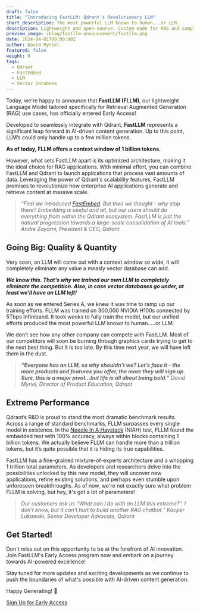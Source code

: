 ```yaml
---
draft: false
title: "Introducing FastLLM: Qdrant’s Revolutionary LLM"
short_description: The most powerful LLM known to human...or LLM. 
description: Lightweight and open-source. Custom made for RAG and completely integrated with Qdrant.
preview_image: /blog/fastllm-announcement/fastllm.png
date: 2024-04-01T00:00:00Z
author: David Myriel
featured: false
weight: 0 
tags:
  - Qdrant
  - FastEmbed
  - LLM
  - Vector Database
---
```


Today, we're happy to announce that **FastLLM (FLLM)**, our lightweight Language Model tailored specifically for Retrieval Augmented Generation (RAG) use cases, has officially entered Early Access! 

Developed to seamlessly integrate with Qdrant, **FastLLM** represents a significant leap forward in AI-driven content generation. Up to this point, LLM’s could only handle up to a few million tokens. 

**As of today, FLLM offers a context window of 1 billion tokens.**

However, what sets FastLLM apart is its optimized architecture, making it the ideal choice for RAG applications. With minimal effort, you can combine FastLLM and Qdrant to launch applications that process vast amounts of data. Leveraging the power of Qdrant's scalability features, FastLLM promises to revolutionize how enterprise AI applications generate and retrieve content at massive scale.

> *“First we introduced [FastEmbed](https://github.com/qdrant/fastembed*). But then we thought - why stop there? Embedding is useful and all, but our users should do everything from within the Qdrant ecosystem. FastLLM is just the natural progression towards a large-scale consolidation of AI tools.” Andre Zayarni, President & CEO, Qdrant*
> 

## Going Big: Quality & Quantity

Very soon, an LLM will come out with a context window so wide, it will completely eliminate any value a measly vector database can add. 

***We know this. That’s why we trained our own LLM to completely eliminate the competition. Also, in case vector databases go under, at least we'll have an LLM left!*** 

As soon as we entered Series A, we knew it was time to ramp up our training efforts. FLLM was trained on 300,000 NVIDIA H100s connected by 5Tbps Infiniband. It took weeks to fully train the model, but our unified efforts produced the most powerful LLM known to human…..or LLM.

We don’t see how any other company can compete with FastLLM. Most of our competitors will soon be burning through graphics cards trying to get to the next best thing. But it is too late. By this time next year, we will have left them in the dust. 

> ***“Everyone has an LLM, so why shouldn’t we? Let’s face it - the more products and features you offer, the more they will sign up. Sure, this is a major pivot…but life is all about being bold.”***  *David Myriel, Director of Product Education, Qdrant*
> 

## Extreme Performance

Qdrant’s R&D is proud to stand the most dramatic benchmark results. Across a range of standard benchmarks, FLLM surpasses every single model in existence. In the [Needle In A Haystack](https://github.com/gkamradt/LLMTest_NeedleInAHaystack) (NIAH) test, FLLM found the embedded text with 100% accuracy, always within blocks containing 1 billion tokens. We actually believe FLLM can handle more than a trillion tokens, but it’s quite possible that it is hiding its true capabilities.

FastLLM has a fine-grained mixture-of-experts architecture and a whopping 1 trillion total parameters. As developers and researchers delve into the possibilities unlocked by this new model, they will uncover new applications, refine existing solutions, and perhaps even stumble upon unforeseen breakthroughs. As of now, we're not exactly sure what problem FLLM is solving, but hey, it's got a lot of parameters!

> *Our customers ask us “What can I do with an LLM this extreme?”. I don’t know, but it can’t hurt to build another RAG chatbot.” Kacper Lukawski, Senior Developer Advocate, Qdrant*
> 

## Get Started!

Don't miss out on this opportunity to be at the forefront of AI innovation. Join FastLLM's Early Access program now and embark on a journey towards AI-powered excellence!

Stay tuned for more updates and exciting developments as we continue to push the boundaries of what's possible with AI-driven content generation.

Happy Generating! 🚀

[Sign Up for Early Access](https://qdrant.to/cloud)